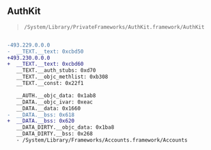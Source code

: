 ## AuthKit

> `/System/Library/PrivateFrameworks/AuthKit.framework/AuthKit`

```diff

-493.229.0.0.0
-  __TEXT.__text: 0xcbd50
+493.230.0.0.0
+  __TEXT.__text: 0xcbd60
   __TEXT.__auth_stubs: 0xd70
   __TEXT.__objc_methlist: 0xb308
   __TEXT.__const: 0x22f1

   __AUTH.__objc_data: 0x1ab8
   __DATA.__objc_ivar: 0xeac
   __DATA.__data: 0x1660
-  __DATA.__bss: 0x618
+  __DATA.__bss: 0x620
   __DATA_DIRTY.__objc_data: 0x1ba8
   __DATA_DIRTY.__bss: 0x268
   - /System/Library/Frameworks/Accounts.framework/Accounts

```
